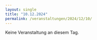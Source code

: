 ```yaml
---
layout: single
title: "10.12.2024"
permalink: /veranstaltungen/2024/12/10/
---
```


Keine Veranstaltung an diesem Tag.
